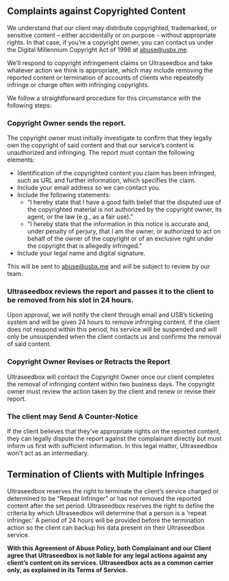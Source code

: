 ## Complaints against Copyrighted Content

We understand that our client may distribute copyrighted, trademarked, or sensitive content – either accidentally or on purpose - without appropriate rights. In that case, if you’re a copyright owner, you can contact us under the Digital Millennium Copyright Act of 1998 at abuse@usbx.me. 

We’ll respond to copyright infringement claims on Ultraseedbox and take whatever action we think is appropriate, which may include removing the reported content or termination of accounts of clients who repeatedly infringe or charge often with infringing copyrights.

We follow a straightforward procedure for this circumstance with the following steps:

### Copyright Owner sends the report.

The copyright owner must initially investigate to confirm that they legally own the copyright of said content and that our service’s content is unauthorized and infringing. The report must contain the following elements:

* Identification of the copyrighted content you claim has been infringed, such as URL and further information, which specifies the claim.
* Include your email address so we can contact you.
* Include the following statements:
  * “I hereby state that I have a good faith belief that the disputed use of the copyrighted material is not authorized by the copyright owner, its agent, or the law (e.g., as a fair use).”
  * "I hereby state that the information in this notice is accurate and, under penalty of perjury, that I am the owner, or authorized to act on behalf of the owner of the copyright or of an exclusive right under the copyright that is allegedly infringed.”
* Include your legal name and digital signature.

This will be sent to abuse@usbx.me and will be subject to review by our team.

### Ultraseedbox reviews the report and passes it to the client to be removed from his slot in 24 hours.

Upon approval, we will notify the client through email and USB’s ticketing system and will be given 24 hours to remove infringing content. If the client does not respond within this period, his service will be suspended and will only be unsuspended when the client contacts us and confirms the removal of said content.

### Copyright Owner Revises or Retracts the Report

Ultraseedbox will contact the Copyright Owner once our client completes the removal of infringing content within two business days. The copyright owner must review the action taken by the client and renew or revise their report.

### The client may Send A Counter-Notice

If the client believes that they’ve appropriate rights on the reported content, they can legally dispute the report against the complainant directly but must inform us first with sufficient information. In this legal matter, Ultraseedbox won't act as an intermediary.

## Termination of Clients with Multiple Infringes

Ultraseedbox reserves the right to terminate the client’s service charged or determined to be “Repeat Infringer” or has not removed the reported content after the set period. Ultraseedbox reserves the right to define the criteria by which Ultraseedbox will determine that a person is a 'repeat infringer.’ A period of 24 hours will be provided before the termination action so the client can backup his data present on their Ultraseedbox service.

**With this Agreement of Abuse Policy, both Complainant and our Client agree that Ultraseedbox is not liable for any legal actions against any client’s content on its services. Ultraseedbox acts as a common carrier only, as explained in its Terms of Service.**
